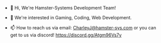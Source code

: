 - 👋 Hi, We're Hamster-Systems Development Team!
- 👀 We're interested in Gaming, Coding, Web Development.

- 📫 How to reach us via email: CharleyJ@hamster-sys.com or you can get to us via discord! https://discord.gg/Atgm96Vs7y
